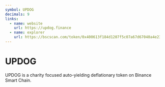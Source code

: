 ```yaml
---
symbol: UPDOG
decimals: 9
links:
  - name: website
    url: https://updog.finance
  - name: explorer
    url: https://bscscan.com/token/0x400613f184d1207f5c07a67d67040a4e23e92feb
---
```


# UPDOG

UPDOG is a charity focused auto-yielding deflationary token on Binance Smart Chain.
